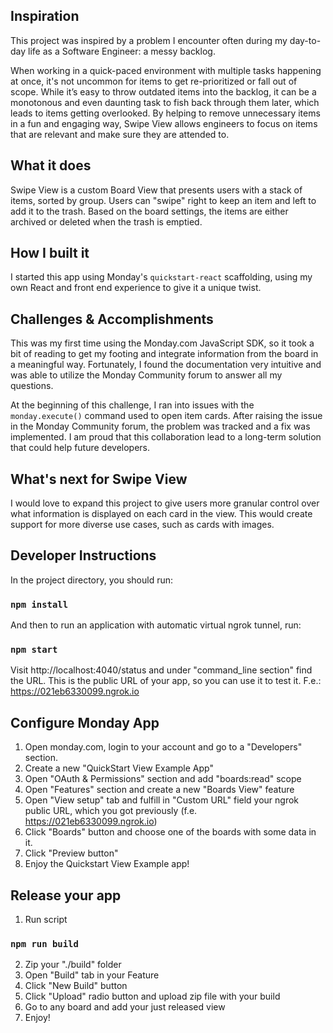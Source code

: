 ## Inspiration

This project was inspired by a problem I encounter often during my day-to-day life as a Software Engineer: a messy backlog.

When working in a quick-paced environment with multiple tasks happening at once, it's not uncommon for items to get re-prioritized or fall out of scope. While it’s easy to throw outdated items into the backlog, it can be a monotonous and even daunting task to fish back through them later, which leads to items getting overlooked. By helping to remove unnecessary items in a fun and engaging way, Swipe View allows engineers to focus on items that are relevant and make sure they are attended to.

## What it does

Swipe View is a custom Board View that presents users with a stack of items, sorted by group. Users can "swipe" right to keep an item and left to add it to the trash. Based on the board settings, the items are either archived or deleted when the trash is emptied.

## How I built it

I started this app using Monday's `quickstart-react` scaffolding, using my own React and front end experience to give it a unique twist.

## Challenges & Accomplishments

This was my first time using the Monday.com JavaScript SDK, so it took a bit of reading to get my footing and integrate information from the board in a meaningful way. Fortunately, I found the documentation very intuitive and was able to utilize the Monday Community forum to answer all my questions.

At the beginning of this challenge, I ran into issues with the `monday.execute()` command used to open item cards. After raising the issue in the Monday Community forum, the problem was tracked and a fix was implemented. I am proud that this collaboration lead to a long-term solution that could help future developers.

## What's next for Swipe View

I would love to expand this project to give users more granular control over what information is displayed on each card in the view. This would create support for more diverse use cases, such as cards with images.

## Developer Instructions

In the project directory, you should run:

### `npm install`

And then to run an application with automatic virtual ngrok tunnel, run:

### `npm start`

Visit http://localhost:4040/status and under "command_line section" find the URL. This is the public URL of your app, so you can use it to test it.
F.e.: https://021eb6330099.ngrok.io

## Configure Monday App

1. Open monday.com, login to your account and go to a "Developers" section.
2. Create a new "QuickStart View Example App"
3. Open "OAuth & Permissions" section and add "boards:read" scope
4. Open "Features" section and create a new "Boards View" feature
5. Open "View setup" tab and fulfill in "Custom URL" field your ngrok public URL, which you got previously (f.e. https://021eb6330099.ngrok.io)
6. Click "Boards" button and choose one of the boards with some data in it.
7. Click "Preview button"
8. Enjoy the Quickstart View Example app!

## Release your app

1. Run script

### `npm run build`

2. Zip your "./build" folder
3. Open "Build" tab in your Feature
4. Click "New Build" button
5. Click "Upload" radio button and upload zip file with your build
6. Go to any board and add your just released view
7. Enjoy!
